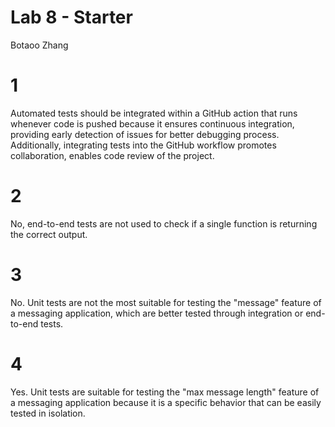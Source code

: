 # Lab 8 - Starter
Botaoo Zhang
# 1

Automated tests should be integrated within a GitHub action that runs whenever code is pushed because it ensures continuous integration, providing early detection of issues for better debugging process. Additionally, integrating tests into the GitHub workflow promotes collaboration, enables code review of the project.


# 2

No, end-to-end tests are not  used to check if a single function is returning the correct output. 

# 3

No. Unit tests are not the most suitable for testing the "message" feature of a messaging application, which are better tested through integration or end-to-end tests.

# 4
Yes. Unit tests are suitable for testing the "max message length" feature of a messaging application because it is a specific behavior that can be easily tested in isolation.
